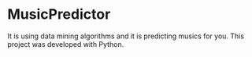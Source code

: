 # MusicPredictor
It is using data mining algorithms and it is predicting musics for you. This project was developed with Python.
